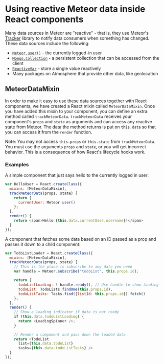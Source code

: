 <h1>Using reactive Meteor data inside React components</h1>

Many data sources in Meteor are "reactive" - that is, they use Meteor's [Tracker](https://www.meteor.com/tracker) library to notify data consumers when something has changed. These data sources include the following:

- [`Meteor.user()`](http://docs.meteor.com/#/full/meteor_user) - the currently logged-in user
- [`Mongo.Collection`](http://docs.meteor.com/#/full/collections) - a persistent collection that can be accessed from the client
- [`ReactiveVar`](http://docs.meteor.com/#/full/reactivevar_pkg) - store a single value reactively
- Many packages on Atmosphere that provide other data, like geolocation

## MeteorDataMixin

In order to make it easy to use these data sources together with React components, we have created a React mixin called `MeteorDataMixin`. Once you have added this mixin to your component, you can define an extra method called `trackMeteorData`. `trackMeteorData` receives your component's `props` and `state` as arguments and can access any reactive state from Meteor. The data the method returns is put on `this.data` so that you can access it from the `render` function.

Note:  You may not access `this.props` or `this.state` from `trackMeteorData`.  You must use the arguments `props` and `state`, or you will get incorrect behavior.  This is a consequence of how React's lifecycle hooks work.

### Examples

A simple component that just says hello to the currently logged in user:

```js
var HelloUser = React.createClass({
  mixins: [MeteorDataMixin],
  trackMeteorData(props, state) {
    return {
      currentUser: Meteor.user()
    };
  },
  render() {
    return <span>Hello {this.data.currentUser.username}!</span>
  }
});
```

A component that fetches some data based on an ID passed as a prop and passes it down to a child component:

```js
var TodoListLoader = React.createClass({
  mixins: [MeteorDataMixin],
  trackMeteorData(props, state) {
    // This is the place to subscribe to any data you need
    var handle = Meteor.subscribe("todoList", this.props.id);

    return {
      todoListLoading: ! handle.ready(), // Use handle to show loading state
      todoList: TodoLists.findOne(this.props.id),
      todoListTasks: Tasks.find({listId: this.props.id}).fetch()
    };
  },
  render() {
    // Show a loading indicator if data is not ready
    if (this.data.todoListLoading) {
      return <LoadingSpinner />;
    }

    // Render a component and pass down the loaded data
    return <TodoList
      list={this.data.todoList}
      tasks={this.data.todoListTasks} />
  }
});
```
